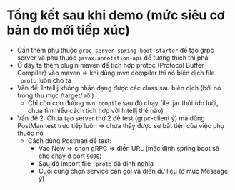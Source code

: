 # Tổng kết sau khi demo (mức siêu cơ bản do mới tiếp xúc)
* Cần thêm phụ thuộc `grpc-server-spring-boot-starter` để tạo grpc server và phụ thuộc `javax.annotation-api` để tương thích thì phải
* Ở đây ta thêm plugin maven để tích hợp protoc (Protocol Buffer Compiler) vào maven => khi dùng mvn compiler thì nó biên dịch file `.proto` luôn cho ta
* Vấn đề: Intellij không nhận dạng được các class sau biên dịch (bởi nó trong thư mục /target/ rồi)
  * Chỉ còn con đường `mvn compile` sau đó chạy file .jar thôi (do lười, chưa tìm hiểu cách tích hợp với Intellj thế nào)
* Vấn đề 2: Chưa tạo server thứ 2 để test (grpc-client ý) mà dùng PostMan test trực tiếp luôn => chưa thấy được sự bất tiện của việc phụ thuộc nó
  * Cách dùng Postman để test:
    * Vào New => chọn gRPC => điền URL (mặc định spring boot sẽ cho chạy ở port `9090`)
    * Sau đó import file `.proto` đã định nghĩa
    * Cuối cùng chọn service cần gọi và điền dữ liệu (ở mục Message ý)